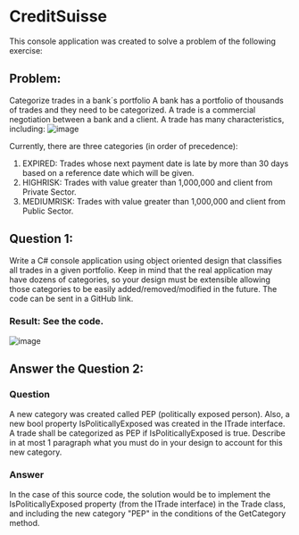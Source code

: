 # CreditSuisse
This console application was created to solve a problem of the following exercise:

## Problem: 
Categorize trades in a bank´s portfolio 
A bank has a portfolio of thousands of trades and they need to be categorized. A trade is a commercial negotiation  between a bank and a client. A trade has many characteristics, including: 
![image](https://user-images.githubusercontent.com/96745777/156818552-6ef5a317-2423-4fd2-bbe9-f9dc00205b0f.png)
 
Currently, there are three categories (in order of precedence): 
1. EXPIRED: Trades whose next payment date is late by more than 30 days based on a reference date which will  be given. 
2. HIGHRISK: Trades with value greater than 1,000,000 and client from Private Sector. 
3. MEDIUMRISK: Trades with value greater than 1,000,000 and client from Public Sector. 

## Question 1:
Write a C# console application using object oriented design that classifies all trades in a given portfolio. Keep in mind that the real application may have dozens of categories, so your design must be extensible allowing those categories to be easily added/removed/modified in the future. The code can be sent in a GitHub link. 

### Result: See the code.
![image](https://user-images.githubusercontent.com/96745777/156699836-a2453472-3269-457e-bbf2-5d7e7b5f40aa.png)


## Answer the Question 2:

### Question
A new category was created called PEP (politically exposed person). 
Also, a new bool property  IsPoliticallyExposed was created in the ITrade interface. 
A trade shall be categorized as PEP if  IsPoliticallyExposed is true. 
Describe in at most 1 paragraph what you must do in your design to account for this  new category.

### Answer
In the case of this source code, the solution would be to implement the IsPoliticallyExposed property (from the ITrade interface) in the Trade class, and including the new category "PEP" in the conditions of the GetCategory method.



